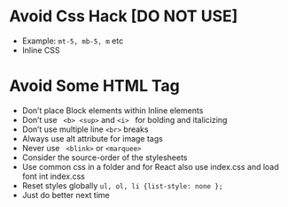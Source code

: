 
# Avoid Css Hack [DO NOT USE] 

- Example: `mt-5, mb-5, m` etc
- Inline CSS

# Avoid Some HTML Tag

- Don’t place Block elements within Inline elements
- Don’t use ` <b> <sup>` and `<i> ` for bolding and italicizing
- Don’t use multiple line ` <br> ` breaks 
- Always use alt attribute for image tags
- Never use ` <blink>` or `<marquee>`
- Consider the source-order of the stylesheets
- Use common css in a folder and for React also use index.css and load font int index.css
- Reset styles globally ` ul, ol, li {list-style: none }; `
- Just do better next time


